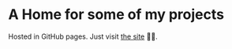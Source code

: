 # A Home for some of my projects

Hosted in GitHub pages. Just visit [the site](https://rubenvar.github.io/) 🤷‍♂️.
